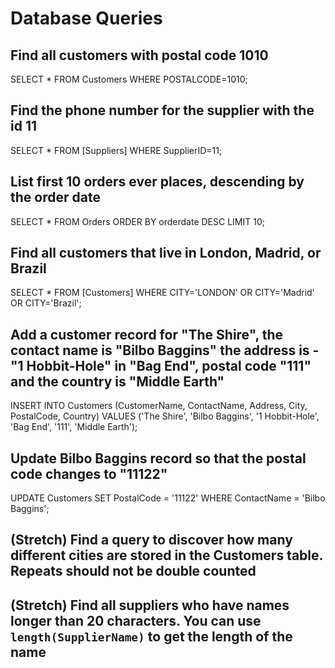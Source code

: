 # Database Queries

## Find all customers with postal code 1010

SELECT * FROM Customers WHERE POSTALCODE=1010;

## Find the phone number for the supplier with the id 11

SELECT * FROM [Suppliers] WHERE SupplierID=11;

## List first 10 orders ever places, descending by the order date

SELECT * FROM Orders ORDER BY orderdate DESC LIMIT 10;

## Find all customers that live in London, Madrid, or Brazil

SELECT * FROM [Customers] WHERE CITY='LONDON' OR CITY='Madrid' OR CITY='Brazil';

## Add a customer record for "The Shire", the contact name is "Bilbo Baggins" the address is -"1 Hobbit-Hole" in "Bag End", postal code "111" and the country is "Middle Earth"

INSERT INTO Customers (CustomerName, ContactName, Address, City, PostalCode, Country)
VALUES ('The Shire', 'Bilbo Baggins', '1 Hobbit-Hole', 'Bag End', '111', 'Middle Earth');

## Update Bilbo Baggins record so that the postal code changes to "11122"

UPDATE Customers
SET PostalCode = '11122'
WHERE ContactName = 'Bilbo Baggins';

## (Stretch) Find a query to discover how many different cities are stored in the Customers table. Repeats should not be double counted

## (Stretch) Find all suppliers who have names longer than 20 characters. You can use `length(SupplierName)` to get the length of the name
